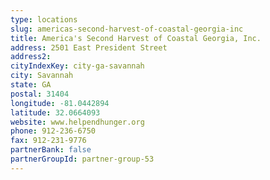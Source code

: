 ```yaml
---
type: locations
slug: americas-second-harvest-of-coastal-georgia-inc
title: America's Second Harvest of Coastal Georgia, Inc.
address: 2501 East President Street
address2: 
cityIndexKey: city-ga-savannah
city: Savannah
state: GA
postal: 31404
longitude: -81.0442894
latitude: 32.0664093
website: www.helpendhunger.org
phone: 912-236-6750
fax: 912-231-9776
partnerBank: false
partnerGroupId: partner-group-53
---
```

